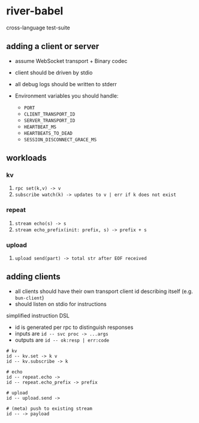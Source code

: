 # river-babel
cross-language test-suite

## adding a client or server
- assume WebSocket transport + Binary codec
- client should be driven by stdio
- all debug logs should be written to stderr

- Environment variables you should handle:
  - `PORT`
  - `CLIENT_TRANSPORT_ID`
  - `SERVER_TRANSPORT_ID`
  - `HEARTBEAT_MS`
  - `HEARTBEATS_TO_DEAD`
  - `SESSION_DISCONNECT_GRACE_MS`

## workloads
### kv
1. `rpc set(k,v) -> v`
2. `subscribe watch(k) -> updates to v | err if k does not exist`

### repeat
1. `stream echo(s) -> s`
2. `stream echo_prefix(init: prefix, s) -> prefix + s`

### upload
1. `upload send(part) -> total str after EOF received`

## adding clients
- all clients should have their own transport client id describing itself (e.g. `bun-client`)
- should listen on stdio for instructions

simplified instruction DSL
- id is generated per rpc to distinguish responses
- inputs are `id -- svc proc -> ...args`
- outputs are `id -- ok:resp | err:code`

```
# kv
id -- kv.set -> k v
id -- kv.subscribe -> k

# echo
id -- repeat.echo ->
id -- repeat.echo_prefix -> prefix

# upload
id -- upload.send ->

# (meta) push to existing stream
id -- -> payload
```
